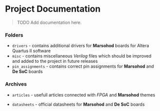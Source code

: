 Project Documentation
=====================
> TODO Add documentation here.

### Folders
* `drivers` - contains additional drivers for **Marsohod** boards for Altera Quartus II software
* `misc` - contains miscellaneous *Verilog* files which should be improved and added to the project in future releases
* `pin_assignments` - contains correct pin assignments for **Marsohod** and **De SoC** boards

### Archives
* `articles` - usefull articles connected with *FPGA* and **Marsohod** themes
<!-- * `books` - usefull books connected with *FPGA* and **Marsohod** themes -->
* `datasheets` - official datasheets for **Marsohod** and **De SoC** boards
